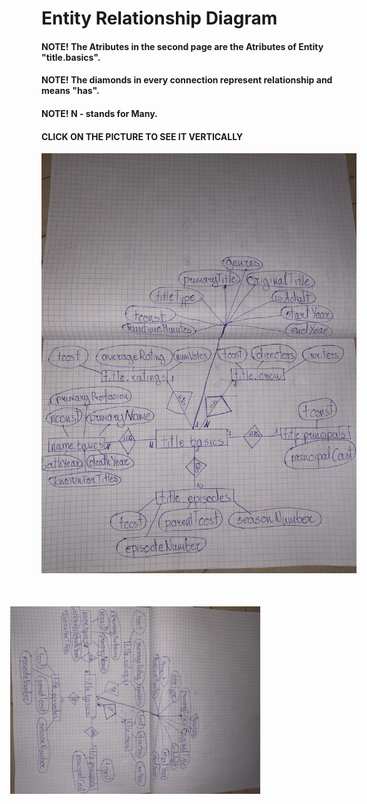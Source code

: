 
# Entity Relationship Diagram
#### NOTE! The Atributes in the second page are the Atributes of Entity "title.basics".
#### NOTE! The diamonds in every connection represent relationship and means "has".
#### NOTE! N - stands for Many.
#### CLICK ON THE PICTURE TO SEE IT VERTICALLY
![Alt text](ERD.jpeg?raw=true "Entity Relationship Diagram")
<img style="float:left;transform: rotate(90deg); width:300px" src="ERD.jpeg" />
